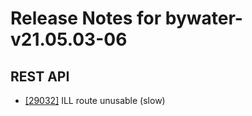 
# Release Notes for bywater-v21.05.03-06

## REST API

- [[29032]](http://bugs.koha-community.org/bugzilla3/show_bug.cgi?id=29032) ILL route unusable (slow)


